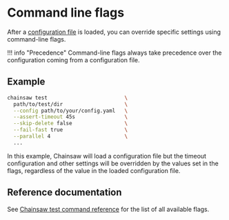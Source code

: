 # Command line flags

After a [configuration file](./file.md) is loaded, you can override specific settings using command-line flags.

!!! info "Precedence"
    Command-line flags always take precedence over the configuration coming from a configuration file.

## Example

```bash
chainsaw test                         \
  path/to/test/dir                    \
  --config path/to/your/config.yaml   \
  --assert-timeout 45s                \
  --skip-delete false                 \
  --fail-fast true                    \
  --parallel 4                        \
  ...
```

In this example, Chainsaw will load a configuration file but the timeout configuration and other settings will be overridden by the values set in the flags, regardless of the value in the loaded configuration file.

## Reference documentation

See [Chainsaw test command reference](../reference/commands/chainsaw_test.md#options) for the list of all available flags.
